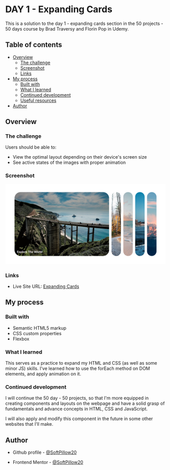 # DAY 1 - Expanding Cards

This is a solution to the day 1 - expanding cards section in the 50 projects - 50 days course by Brad Traversy and Florin Pop in Udemy.

## Table of contents

- [Overview](#overview)
  - [The challenge](#the-challenge)
  - [Screenshot](#screenshot)
  - [Links](#links)
- [My process](#my-process)
  - [Built with](#built-with)
  - [What I learned](#what-i-learned)
  - [Continued development](#continued-development)
  - [Useful resources](#useful-resources)
- [Author](#author)

## Overview

### The challenge

Users should be able to:

- View the optimal layout depending on their device's screen size
- See active states of the images with proper animation

### Screenshot

![](/Expanding_Cards_Screenshot.png)

### Links

- Live Site URL: [Expanding Cards](https://softpillow20.github.io/Expanding-Cards/)

## My process

### Built with

- Semantic HTML5 markup
- CSS custom properties
- Flexbox

### What I learned

This serves as a practice to expand my HTML and CSS (as well as some minor JS) skills. I've learned how to use the forEach method on DOM elements, and apply animation on it.

### Continued development

I will continue the 50 day - 50 projects, so that I'm more equipped in creating components and layouts on the webpage and have a solid grasp of fundamentals and advance concepts in HTML, CSS and JavaScript.

I will also apply and modify this component in the future in some other websites that I'll make.

## Author

- Github profile - [@SoftPillow20](https://github.com/SoftPillow20)

- Frontend Mentor - [@SoftPillow20](https://www.frontendmentor.io/profile/SoftPillow20)
